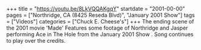 +++
title = "https://youtu.be/8LkVQQAKgqY"
startdate = "2001-00-00"
pages = ["Northridge, CA (8425 Reseda Blvd)", "January 2001 Show"]
tags = ["Videos"]
categories = ["Chuck E. Cheese's"]
+++
The ending scene of the 2001 movie 'Made' Features some footage of Northridge and Jasper performing Ace in The Hole from the January 2001 Show . Song continues to play over the credits. 
